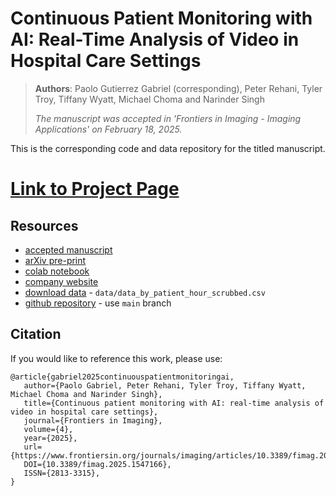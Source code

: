 # Continuous Patient Monitoring with AI: Real-Time Analysis of Video in Hospital Care Settings 
> **Authors**: Paolo Gutierrez Gabriel (corresponding), Peter Rehani, Tyler Troy, Tiffany Wyatt, Michael Choma and Narinder Singh
>
> _The manuscript was accepted in 'Frontiers in Imaging - Imaging Applications' on February 18, 2025._

This is the corresponding code and data repository for the titled manuscript.

# [Link to Project Page](https://lookdeep.github.io/ai-norms-2024/) 

## Resources 
* [accepted manuscript](https://www.frontiersin.org/journals/imaging/articles/10.3389/fimag.2025.1547166)
* [arXiv pre-print](https://arxiv.org/abs/2412.13152) 
* [colab notebook](https://colab.research.google.com/drive/1v0Egoyt5pBmTmb9iEV8RZFSzhym5XpU4?usp=sharing)
* [company website](https://lookdeep.health/technology/)
* [download data](https://raw.githubusercontent.com/lookdeep/ai-norms-2024/refs/heads/main/data/data_by_patient_hour_scrubbed.csv) - `data/data_by_patient_hour_scrubbed.csv`
* [github repository](https://github.com/lookdeep/ai-norms-2024) - use `main` branch

## Citation
If you would like to reference this work, please use:
```
@article{gabriel2025continuouspatientmonitoringai,
   author={Paolo Gabriel, Peter Rehani, Tyler Troy, Tiffany Wyatt, Michael Choma and Narinder Singh},
   title={Continuous patient monitoring with AI: real-time analysis of video in hospital care settings},
   journal={Frontiers in Imaging},
   volume={4},
   year={2025},
   url={https://www.frontiersin.org/journals/imaging/articles/10.3389/fimag.2025.1547166},
   DOI={10.3389/fimag.2025.1547166},
   ISSN={2813-3315},
}
```